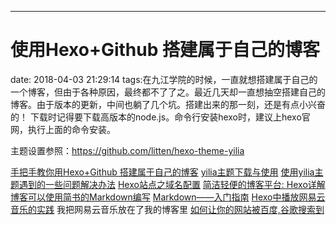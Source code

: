 ---
# 使用Hexo+Github  搭建属于自己的博客

date: 2018-04-03 21:29:14
tags:在九江学院的时候，一直就想搭建属于自己的一个博客，但由于各种原因，最终都不了了之。最近几天却一直想抽空搭建自己的博客。由于版本的更新，中间也躺了几个坑。搭建出来的那一刻，还是有点小兴奋的！   下载时记得要下载高版本的node.js。命令行安装hexo时，建议上hexo官网，执行上面的命令安装。

主题设置参照：https://github.com/litten/hexo-theme-yilia

[手把手教你用Hexo+Github 搭建属于自己的博客](http://blog.csdn.net/gdutxiaoxu/article/details/53576018)
[yilia主题下载与使用](https://github.com/litten/hexo-theme-yilia)
[使用yilia主题遇到的一些问题解决办法](http://www.jianshu.com/p/f389ad8c49bd)
[Hexo站点之域名配置](http://www.toutiao.com/a6374255681817788674/)
[简洁轻便的博客平台: Hexo详解](http://www.tuicool.com/articles/ueI7naV)
[博客可以使用简书的Markdown编写](http://www.jianshu.com/p/q81RER)
[Markdown——入门指南](http://www.jianshu.com/p/1e402922ee32/)
[Hexo中播放网易云音乐的实践](http://weqeo.com/2016/10/11/Hexo%E4%B8%AD%E6%92%AD%E6%94%BE%E7%BD%91%E6%98%93%E4%BA%91%E9%9F%B3%E4%B9%90%E7%9A%84%E5%AE%9E%E8%B7%B5/)
我把网易云音乐放在了我的博客里
[如何让你的网站被百度,谷歌搜索到](http://www.jianshu.com/p/619dab2d3c08)




